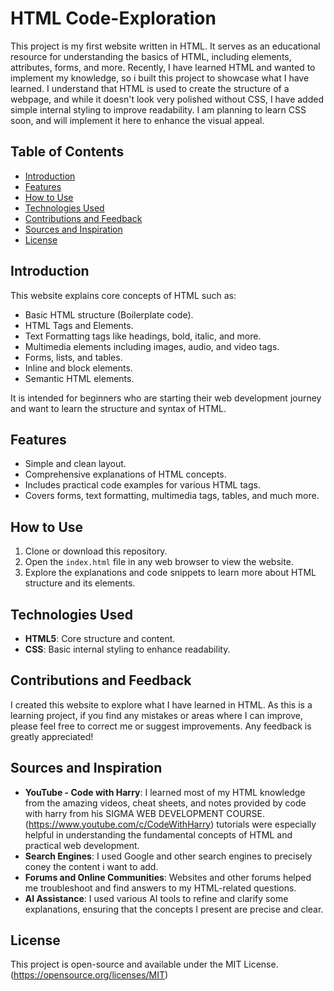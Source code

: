 # HTML Code-Exploration

This project is my first website written in HTML. It serves as an educational resource for understanding the basics of HTML, including elements, attributes, forms, and more. Recently, I have learned HTML and  wanted to implement my knowledge, so i built this project to showcase what I have learned. I understand that HTML is used to create the structure of a webpage, and while it doesn't look very polished without CSS, I have added simple internal styling to improve readability. I am planning to learn CSS soon, and will implement it here to enhance the visual appeal.  


## Table of Contents

- [Introduction](#introduction)
- [Features](#features)
- [How to Use](#how-to-use)
- [Technologies Used](#technologies-used)
- [Contributions and Feedback](#contributions-and-feedback)
- [Sources and Inspiration](#sources-and-inspiration)
- [License](#license)

## Introduction

This website explains core concepts of HTML such as:
- Basic HTML structure (Boilerplate code).
- HTML Tags and Elements.
- Text Formatting tags like headings, bold, italic, and more.
- Multimedia elements including images, audio, and video tags.
- Forms, lists, and tables.
- Inline and block elements.
- Semantic HTML elements.

It is intended for beginners who are starting their web development journey and want to learn the structure and syntax of HTML.

## Features

- Simple and clean layout.
- Comprehensive explanations of HTML concepts.
- Includes practical code examples for various HTML tags.
- Covers forms, text formatting, multimedia tags, tables, and much more.
  
## How to Use

1. Clone or download this repository.
2. Open the `index.html` file in any web browser to view the website.
3. Explore the explanations and code snippets to learn more about HTML structure and its elements.

## Technologies Used

- **HTML5**: Core structure and content.
- **CSS**: Basic internal styling to enhance readability.

## Contributions and Feedback

I created this website to explore what I have learned in HTML. As this is a learning project, if you find any mistakes or areas where I can improve, please feel free to correct me or suggest improvements. Any feedback is greatly appreciated!

## Sources and Inspiration

- **YouTube - Code with Harry**: I learned most of my HTML knowledge from the amazing videos, cheat sheets, and notes provided by code with harry from his SIGMA WEB DEVELOPMENT COURSE.(https://www.youtube.com/c/CodeWithHarry) tutorials were especially helpful in understanding the fundamental concepts of HTML and practical web development.
- **Search Engines**: I used Google and other search engines to precisely coney the content i want to add.
- **Forums and Online Communities**: Websites and other forums helped me troubleshoot and find answers to my HTML-related questions.
- **AI Assistance**: I used various AI tools to refine and clarify some explanations, ensuring that the concepts I present are precise and clear.

## License

This project is open-source and available under the MIT License.(https://opensource.org/licenses/MIT) 